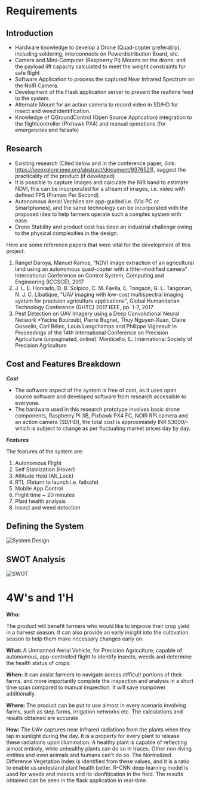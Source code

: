 # Requirements
## Introduction
* Hardware knowledge to develop a Drone (Quad-copter preferably), including soldering, interconnects on Powerdistribution Board, etc.
* Camera and Mini-Computer (Raspberry Pi) Mounts on the drone, and the payload lift capacity calculated to meet the weight constraints for safe flight
* Software Application to process the captured Near Infrared Spectrum on the NoIR Camera. 
* Development of the Flask application server to present the realtime feed to the system.
* Alternate Mount for an action camera to record video in SD/HD for insect and weed identification.
* Knowledge of QGroundControl (Open Source Application) integration to the flightcontroller (Pixhawk PX4) and manual operations (for emergencies and failsafe)

## Research

* Existing research (Cited below and in the conference paper, (link: https://ieeexplore.ieee.org/abstract/document/9376521), suggest the practicality of the product (if developed)
* It is possible to capture images and calculate the NIR band to estimate NDVI, this can be incorporated for a stream of images, i.e. video with defined FPS (Frames Per Second)
* Autonomous Aerial Vechiles are app-guided i.e. (Via PC or Smartphones), and the same technology can be incorporated with the proposed idea to help farmers operate such a complex system with ease.
* Drone Stability and product cost has been an industrial challenge owing to the physical complexities in the design.

Here are some reference papers that were vital for the development of this project.

1. Rangel Daroya, Manuel Ramos, “NDVI image extraction of an agricultural land using an autonomous quad-copter with a filter-modified camera” International Conference on Control System, Computing and Engineering (ICCSCE), 2017
2. J. L. E. Honrado, D. B. Solpico, C. M. Favila, E. Tongson, G. L. Tangonan, N. J. C. Libatique, "UAV imaging with low-cost multispectral imaging system for precision agriculture applications", Global Humanitarian Technology Conference (GHTC) 2017 IEEE, pp. 1-7, 2017
3.	Pest Detection on UAV Imagery using a Deep Convolutional Neural Network *Yacine Bouroubi, Pierre Bugnet, Thuy Nguyen-Xuan, Claire Gosselin, Carl Bélec, Louis Longchamps and Philippe Vigneault In Proceedings of the 14th International Conference on Precision Agriculture (unpaginated, online). Monticello, IL: International Society of Precision Agriculture

## Cost and Features Breakdown

**_Cost_**

* The software aspect of the system is free of cost, as it uses open source software and developed software from research accessible to everyone. 
* The hardware used in this research prototype involves basic drone components, Raspberry Pi 3B, Pixhawk PX4 FC, NOIR RPi camera and an action camera (SD/HD), the total cost is approxmiately INR 53000/- which is subject to change as per fluctuating market prices day by day. 

**_Features_**

The features of the system are:
1. Autonomous Flight
2. Self Stablization (Hover)
3. Altitude Hold (Alt_Lock)
4. RTL (Return to launch i.e. failsafe)
5. Mobile App Control
6. Flight time ~ 20 minutes
7. Plant health analysis
8. Insect and weed detection

## Defining the System
![System Design](https://user-images.githubusercontent.com/84840612/120294274-a9f98980-c2e3-11eb-8c09-0031c0e1b21f.png)

## SWOT Analysis
![SWOT](https://user-images.githubusercontent.com/84840612/120296662-f9d95000-c2e5-11eb-9587-32cc925b0848.jpg)

# 4W's and 1'H

**Who:**

The product will benefit farmers who would like to improve their crop yield in a harvest season. It can also provide an early insight into the cultivation season to help them make necessary changes early on.

**What:**
A Unmanned Aerial Vehicle, for Precision Agriculture, capable of autonomous, app-controlled flight to identify insects, weeds and determine the health status of crops.

**When:**
It can assist farmers to navigate across difficult portions of their farms, and more importantly complete the inspection and analysis in a short time span compared to manual inspection. It will save manpower additionally.

**Where:**
The product can be put to use almost in every scenario involving farms, such as step farms, irrigation networks etc. The calculations and results obtained are accurate.

**How:**
The UAV captures near Infrared radiations from the plants when they tap in sunlight during the day. It is a property for every plant to release these radiations upon illumination. A healthy plant is capable of reflecting almost entirely, while unhealthy plants can do so in traces. Other non-living entities and even animals and humans can't do so. The Normalized Difference Vegetation Index is identified from these values, and it is a ratio to enable us undestand plant health better. R-CNN deep learning model is used for weeds and insects and its idenfitication in the field. The results obtained can be seen in the flask application in real-time. 
